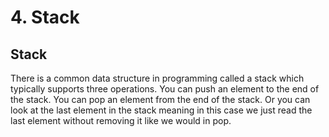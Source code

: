 # 4. Stack

## Stack
There is a common data structure in programming called a stack which typically supports three operations. You can push an element to the end of the stack. You can pop an element from the end of the stack. Or you can look at the last element in the stack meaning in this case we just read the last element without removing it like we would in pop.